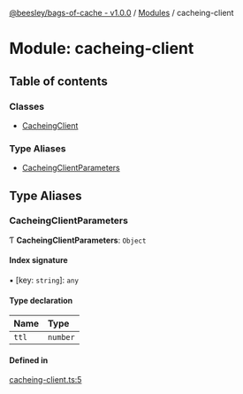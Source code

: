 [@beesley/bags-of-cache - v1.0.0](../README.md) / [Modules](../modules.md) / cacheing-client

# Module: cacheing-client

## Table of contents

### Classes

- [CacheingClient](../classes/cacheing_client.CacheingClient.md)

### Type Aliases

- [CacheingClientParameters](cacheing_client.md#cacheingclientparameters)

## Type Aliases

### CacheingClientParameters

Ƭ **CacheingClientParameters**: `Object`

#### Index signature

▪ [key: `string`]: `any`

#### Type declaration

| Name | Type |
| :------ | :------ |
| `ttl` | `number` |

#### Defined in

[cacheing-client.ts:5](https://github.com/bbeesley/bags-of-cache/blob/main/src/cacheing-client.ts#L5)
